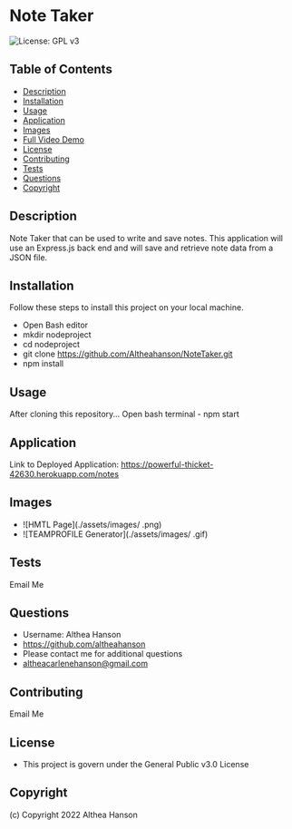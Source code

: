 # Note Taker

![License: GPL v3](https://img.shields.io/badge/License-GPLv3-blue.svg)


## Table of Contents
- [Description](#description)
- [Installation](#installation)
- [Usage](#usage)
- [Application](#application)
- [Images](#images)
- [Full Video Demo](#full-video)
- [License](#license)
- [Contributing](#contributing)
- [Tests](#tests)
- [Questions](#questions)
- [Copyright](#copyright)

## Description
Note Taker that can be used to write and save notes. This application will use an Express.js back end and will save and retrieve note data from a JSON file.

## Installation

Follow these steps to install this project on your local machine.

- Open Bash editor
- mkdir nodeproject
- cd nodeproject
- git clone https://github.com/Altheahanson/NoteTaker.git
- npm install

## Usage
After cloning this repository...
Open bash terminal - npm start

## Application

Link to Deployed Application: 
https://powerful-thicket-42630.herokuapp.com/notes

## Images
- ![HMTL Page](./assets/images/ .png)
- ![TEAMPROFILE Generator](./assets/images/ .gif)


## Tests
Email Me

## Questions
- Username: Althea Hanson 
- https://github.com/altheahanson
- Please contact me for additional questions 
- altheacarlenehanson@gmail.com

## Contributing
Email Me

## License
- This project is govern under the General Public v3.0 License

## Copyright
   (c) Copyright 2022 Althea Hanson 